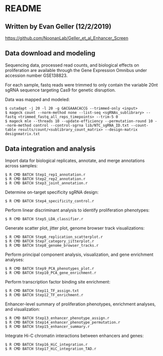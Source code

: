 # README
## Written by Evan Geller (12/2/2019)
https://github.com/NoonanLab/Geller_et_al_Enhancer_Screen


## Data download and modeling

Sequencing data, processed read counts, and biological effects on proliferation are available through the Gene Expression Omnibus under accession number GSE138823.  


For each sample, fastq reads were trimmed to only contain the variable 20nt sgRNA sequence targeting Cas9 for genetic disruption.

Data was mapped and modeled:
```
$ cutadapt -j 20 -l 20 -g GACGAAACACCG --trimmed-only <input>
$ mageck count --norm-method none --list-seq <sgRNAs_sublibrary> --fastq <trimmed_fastq_all_reps_timepoints> --trim-5 0
$ mageck mle --threads 10 --update-efficiency --permutation-round 10 --norm-method control --control-sgrna lib/NTC_sgRNA_ID.txt --count-table results/count/<sublibrary_count_matrix> --design-matrix designmatrix.txt

```

## Data integration and analysis

Import data for biological replicates, annotate, and merge annotations across samples:
```
$ R CMD BATCH Step1_rep1_annotation.r
$ R CMD BATCH Step2_rep2_annotation.r
$ R CMD BATCH Step3_joint_annotation.r
```

Determine on-target specificity sgRNA design:
```
$ R CMD BATCH Step4_specificity_control.r
```

Perform linear discriminant analysis to identify proliferation phenotypes:
```
$ R CMD BATCH Step5_LDA_classifier.r
```

Generate scatter plot, jitter plot, genome browser track visualizations:
```
$ R CMD BATCH Step6_replication_scatterplot.r
$ R CMD BATCH Step7_category_jitterplot.r
$ R CMD BATCH Step8_genome_browser_tracks.r
```

Perform principal component analysis, visualization, and gene enrichment analyses:
```
$ R CMD BATCH Step9_PCA_phenotypes_plot.r
$ R CMD BATCH Step10_PCA_gene_enrichment.r
```

Perform transcription factor binding site enrichment:
```
$ R CMD BATCH Step11_TF_assign.txt
$ R CMD BATCH Step12_TF_enrichment.r
```

Enhancer-level summary of proliferation phenotypes, enrichment analyses, and visualization:
```
$ R CMD BATCH Step13_enhancer_phenotype_assign.r
$ R CMD BATCH Step14_enhancer_phenotype_permutation.r
$ R CMD BATCH Step15_enhancer_summary.r
```

Integrate Hi-C chromatin interactions between enhancers and genes:
```
$ R CMD BATCH Step16_HiC_integration.r
$ R CMD BATCH Step17_HiC_integration_TAD.r
```

